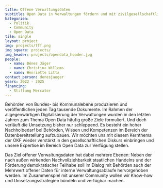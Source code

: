 ```yaml
---
title: Offene Verwaltungsdaten
subtitle: Open Data in Verwaltungen fördern und mit zivilgesellschaftlicher Expertise begleiten
kategorien:
  - Politik
  - Community
  - Open Data
tile: single 
layout: project
img: projects/fff.png
img_square: projects/
img_header: projects/opendata_header.jpg
people:
  - name: Dénes Jäger
  - name: Christina Willems
  - name: Henriette Litta
contact_person: denesjaeger
years: 2022 - 2025
financing:
  - Stiftung Mercator
---
```

Behörden von Bundes- bis Kommunalebene produzieren und veröffentlichen jeden Tag tausende Dokumente. Im Rahmen der allgegenwärtigen Digitalisierung der Verwaltungen wurden in den letzten Jahren zum Thema Open Data häufig große Ziele formuliert. Und doch verläuft die Umsetzung bisher nur schleppend. Es besteht ein hoher Nachholbedarf bei Behörden, Wissen und Kompetenzen im Bereich der Datenbereitstellung aufzubauen. Wir möchten uns mit diesem Kernthema der OKF wieder verstärkt in den gesellschaftlichen Diskurs einbringen und unsere Expertise im Bereich Open Data zur Verfügung stellen. 

Das Ziel offener Verwaltungsdaten hat dabei mehrere Ebenen: Neben der nach außen wirkenden Nachvollziehbarkeit staatlichen Handelns und der Förderung demokratischer Teilhabe soll im Dialog mit Behörden auch der Mehrwert offener Daten für interne Verwaltungsabläufe hervorgehoben werden. Im Zusammenspiel mit unserer Community wollen wir Know-how und Umsetzungsstrategien bündeln und verfügbar machen.

